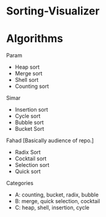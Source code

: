 # Sorting-Visualizer


# Algorithms

Param
* Heap sort
* Merge sort
* Shell sort
* Counting sort

Simar
* Insertion sort
* Cycle sort
* Bubble sort
* Bucket Sort

Fahad [Basically audience of repo.]
* Radix Sort
* Cocktail sort
* Selection sort
* Quick sort

Categories

* A: counting, bucket, radix, bubble 
* B: merge, quick selection, cocktail
* C: heap, shell, insertion, cycle

